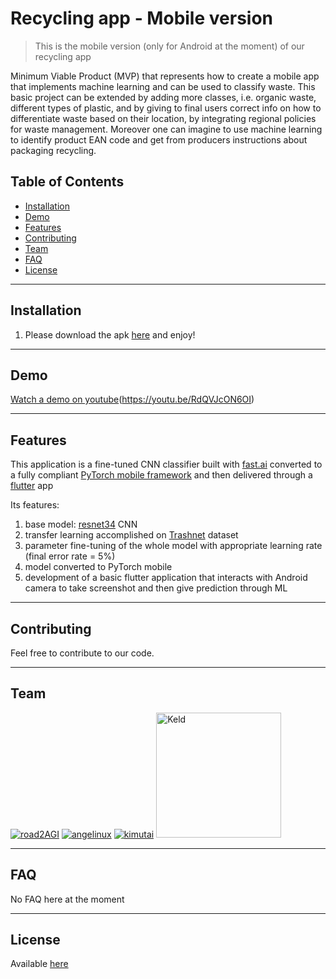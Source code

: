 # Recycling app - Mobile version

> This is the mobile version (only for Android at the moment) of our recycling app

Minimum Viable Product (MVP) that represents how to create a mobile app that implements machine learning and can be used to classify waste. This basic project can be extended by adding more classes, i.e. organic waste, different types of plastic, and by giving to final users correct info on how to differentiate waste based on their location, by integrating regional policies for waste management. Moreover one can imagine to use machine learning to identify product EAN code and get from producers instructions about packaging recycling.

## Table of Contents

- [Installation](#installation)
- [Demo](#demo)
- [Features](#features)
- [Contributing](#contributing)
- [Team](#team)
- [FAQ](#faq)
- [License](#license)

---

## Installation

1. Please download the apk [here](todo) and enjoy!

---

## Demo

 [Watch a demo on youtube](http://i3.ytimg.com/vi/RdQVJcON6OI/maxresdefault.jpg)(https://youtu.be/RdQVJcON6OI) 

---

## Features

This application is a fine-tuned CNN classifier built with [fast.ai](https://docs.fast.ai/) converted to a fully compliant [PyTorch mobile framework](https://pytorch.org/mobile/home/) and then delivered through a [flutter](https://flutter.dev/) app 

Its features:

1. base model: [resnet34](https://www.kaggle.com/pytorch/resnet34) CNN 
2. transfer learning accomplished on [Trashnet](https://github.com/garythung/trashnet) dataset
3. parameter fine-tuning of the whole model with appropriate learning rate (final error rate = 5%)
4. model converted to PyTorch mobile
5. development of a basic flutter application that interacts with Android camera to take screenshot and then give prediction through ML

---

## Contributing

Feel free to contribute to our code.

---

## Team 

[![road2AGI](https://avatars0.githubusercontent.com/u/29116904?s=200&v=4)](https://github.com/florianrougier)
[![angelinux](https://avatars3.githubusercontent.com/u/1552481?s=200&v=4)](https://github.com/angelinux)
[![kimutai](https://avatars2.githubusercontent.com/u/47734618?s=200&v=4)](https://github.com/marchemjor) 
<a href="https://github.com/Keld-j" ><img src="https://avatars2.githubusercontent.com/u/54741534" alt="Keld" width="200"></a>

---

## FAQ

No FAQ here at the moment


---

## License

Available [here](../LICENSE)

